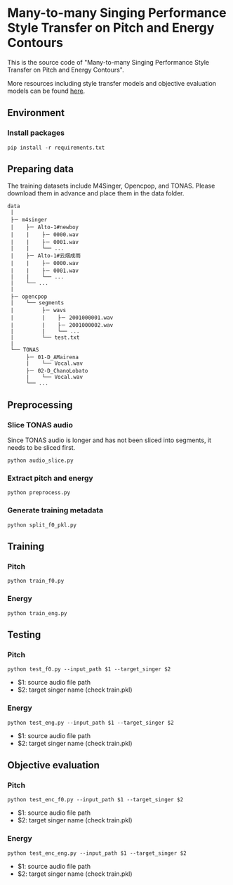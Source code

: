 # Many-to-many Singing Performance Style Transfer on Pitch and Energy Contours
This is the source code of "Many-to-many Singing Performance Style Transfer on Pitch and Energy Contours".

More resources including style transfer models and objective evaluation models can be found [here](https://drive.google.com/drive/folders/18674Q414w03XZyIxqfhdsC3FzcoxyosA?usp=sharing).


## Environment

### Install packages
```shell
pip install -r requirements.txt
```


## Preparing data
The training datasets include M4Singer, Opencpop, and TONAS. Please download them in advance and place them in the data folder.
```
data
 |
 ├－ m4singer
 |    ├－ Alto-1#newboy
 |    |    ├－ 0000.wav
 |    |    ├－ 0001.wav
 |    |    └── ...
 |    ├－ Alto-1#云烟成雨
 |    |    ├－ 0000.wav
 |    |    ├－ 0001.wav
 |    |    └── ...
 |    └── ...
 |
 ├－ opencpop
 |    └── segments
 |         ├－ wavs
 |         |    ├－ 2001000001.wav
 |         |    ├－ 2001000002.wav
 |         |    └── ...
 |         └── test.txt
 |
 └── TONAS
      ├－ 01-D_AMairena
      |    └── Vocal.wav
      ├－ 02-D_ChanoLobato
      |    └── Vocal.wav
      └── ...
```


## Preprocessing

### Slice TONAS audio
Since TONAS audio is longer and has not been sliced into segments, it needs to be sliced first.
```
python audio_slice.py
```

### Extract pitch and energy
```
python preprocess.py
```

### Generate training metadata
```
python split_f0_pkl.py
```


## Training

### Pitch
```
python train_f0.py
```

### Energy
```
python train_eng.py
```


## Testing

### Pitch
```
python test_f0.py --input_path $1 --target_singer $2
```
- $1: source audio file path
- $2: target singer name (check train.pkl)

### Energy
```
python test_eng.py --input_path $1 --target_singer $2
```
- $1: source audio file path
- $2: target singer name (check train.pkl)


## Objective evaluation

### Pitch
```
python test_enc_f0.py --input_path $1 --target_singer $2
```
- $1: source audio file path
- $2: target singer name (check train.pkl)

### Energy
```
python test_enc_eng.py --input_path $1 --target_singer $2
```
- $1: source audio file path
- $2: target singer name (check train.pkl)